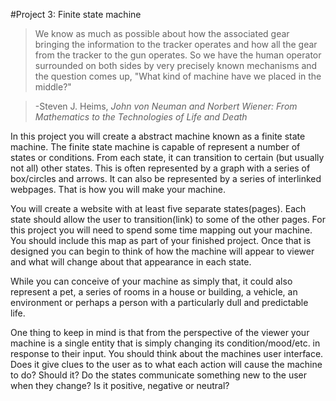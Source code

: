 #Project 3: Finite state machine

  >We know as much as possible about how the associated gear bringing the information to the tracker operates and how all the gear from the tracker to the gun operates. So we have the human operator surrounded on both sides by very precisely known mechanisms and the question comes up, "What kind of machine have we placed in the middle?"
    
  >-Steven J. Heims, *John von Neuman and Norbert Wiener: From Mathematics to the Technologies of Life and Death*

In this project you will create a abstract machine known as a finite state machine. The finite state machine is capable of represent a number of states or conditions. From each state, it can transition to certain (but usually not all) other states. This is often represented by a graph with a series of box/circles and arrows. It can also be represented by a series of interlinked webpages. That is how you will make your machine. 

You will create a website with at least five separate states(pages). Each state should allow the user to transition(link) to some of the other pages. For this project you will need to spend some time mapping out your machine. You should include this map as part of your finished project. Once that is designed you can begin to think of how the machine will appear to viewer and what will change about that appearance in each state.

While you can conceive of your machine as simply that, it could also represent a pet, a series of rooms in a house or building, a vehicle, an environment or perhaps a person with a particularly dull and predictable life.

One thing to keep in mind is that from the perspective of the viewer your machine is a single entity that is simply changing its condition/mood/etc. in response to their input. You should think about the machines user interface. Does it give clues to the user as to what each action will cause the machine to do? Should it? Do the states communicate something new to the user when they change? Is it positive, negative or neutral?
